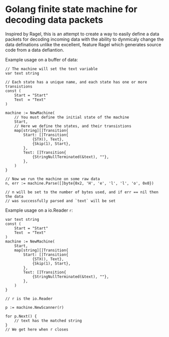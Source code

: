 # Golang finite state machine for decoding data packets

Inspired by Ragel, this is an attempt to create a way to easily define a data packets
for decoding incoming data with the ability to dynmicaly change the data definations
unlike the excellent, feature Ragel which generates source code from a data defiantion.

Example usage on a buffer of data:

```Golang
// The machine will set the text variable
var text string

// Each state has a unique name, and each state has one or more transistions
const (
	Start = "Start"
	Text  = "Text"
)

machine := NewMachine(
	// You must define the initial state of the machine
	Start,
	// Here we define the states, and their transistions
	map[string][]Transition{
		Start: []Transition{
			{STX(), Text},
			{Skip(1), Start},
		},
		Text: []Transition{
			{StringNullTerminated(&text), ""},
		},
	)
}

// Now we run the machine on some raw data
n, err := machine.Parse([]byte{0x2, 'H', 'e', 'l', 'l', 'o', 0x0})

// n will be set to the number of bytes used, and if err == nil then the data
// was successfully parsed and `text` will be set
```

Example usage on a io.Reader `r`:

```Golang
var text string
const (
	Start = "Start"
	Text  = "Text"
)
machine := NewMachine(
	Start,
	map[string][]Transition{
		Start: []Transition{
			{STX(), Text},
			{Skip(1), Start},
		},
		Text: []Transition{
			{StringNullTerminated(&text), ""},
		},
	)
}

// r is the io.Reader

p := machine.NewScanner(r)

for p.Next() {
	// text has the matched string
}
// We get here when r closes
```
